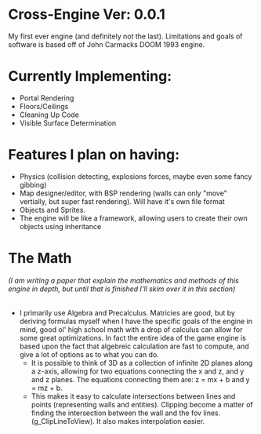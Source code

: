 # Cross-Engine Ver: 0.0.1
My first ever engine (and definitely not the last). Limitations and goals of software is based off of John Carmacks DOOM 1993 engine.

# Currently Implementing:
* Portal Rendering
* Floors/Ceilings
* Cleaning Up Code
* Visible Surface Determination

# Features I plan on having:
* Physics (collision detecting, explosions forces, maybe even some fancy gibbing)
* Map designer/editor, with BSP rendering (walls can only "move" vertially, but super fast rendering). Will have it's own file format
* Objects and Sprites.
* The engine will be like a framework, allowing users to create their own objects using inheritance

# The Math
###### (I am writing a paper that explain the mathematics and methods of this engine in depth, but until that is finished I'll skim over it in this section)
* I primarily use Algebra and Precalculus. Matricies are good, but by deriving formulas myself when I have the specific goals of the engine in mind, good ol' high school math with a drop of calculus can allow for some great optimizations. In fact the entire idea of the game engine is based upon the fact that algebreic calculation are fast to compute, and give a lot of options as to what you can do.
  * It is possible to think of 3D as a collection of infinite 2D planes along a z-axis, allowing for two equations connecting the x and z, and y and z planes. The equations connecting them are: z = mx + b and y = mz + b.
  * This makes it easy to calculate intersections between lines and points (representing walls and entities). Clipping become a matter of finding the intersection between the wall and the fov lines. (g_ClipLineToView). It also makes interpolation easier.

